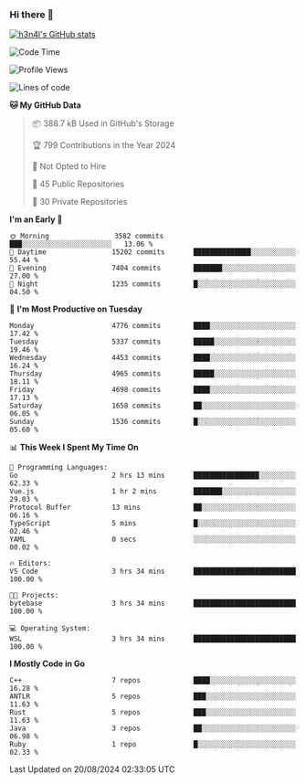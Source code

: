 ### Hi there 👋

[![h3n4l's GitHub stats](https://github-readme-stats.vercel.app/api?username=h3n4l&count_private=true&show_icons=true&theme=radical)](https://github.com/h3n4l/github-readme-stats)

<!--START_SECTION:waka-->
![Code Time](http://img.shields.io/badge/Code%20Time-1%2C904%20hrs%2039%20mins-blue)

![Profile Views](http://img.shields.io/badge/Profile%20Views-7-blue)

![Lines of code](https://img.shields.io/badge/From%20Hello%20World%20I%27ve%20Written-10.8%20million%20lines%20of%20code-blue)

**🐱 My GitHub Data** 

> 📦 388.7 kB Used in GitHub's Storage 
 > 
> 🏆 799 Contributions in the Year 2024
 > 
> 🚫 Not Opted to Hire
 > 
> 📜 45 Public Repositories 
 > 
> 🔑 30 Private Repositories 
 > 
**I'm an Early 🐤** 

```text
🌞 Morning                3582 commits        ███░░░░░░░░░░░░░░░░░░░░░░   13.06 % 
🌆 Daytime                15202 commits       ██████████████░░░░░░░░░░░   55.44 % 
🌃 Evening                7404 commits        ███████░░░░░░░░░░░░░░░░░░   27.00 % 
🌙 Night                  1235 commits        █░░░░░░░░░░░░░░░░░░░░░░░░   04.50 % 
```
📅 **I'm Most Productive on Tuesday** 

```text
Monday                   4776 commits        ████░░░░░░░░░░░░░░░░░░░░░   17.42 % 
Tuesday                  5337 commits        █████░░░░░░░░░░░░░░░░░░░░   19.46 % 
Wednesday                4453 commits        ████░░░░░░░░░░░░░░░░░░░░░   16.24 % 
Thursday                 4965 commits        █████░░░░░░░░░░░░░░░░░░░░   18.11 % 
Friday                   4698 commits        ████░░░░░░░░░░░░░░░░░░░░░   17.13 % 
Saturday                 1658 commits        ██░░░░░░░░░░░░░░░░░░░░░░░   06.05 % 
Sunday                   1536 commits        █░░░░░░░░░░░░░░░░░░░░░░░░   05.60 % 
```


📊 **This Week I Spent My Time On** 

```text
💬 Programming Languages: 
Go                       2 hrs 13 mins       ████████████████░░░░░░░░░   62.33 % 
Vue.js                   1 hr 2 mins         ███████░░░░░░░░░░░░░░░░░░   29.03 % 
Protocol Buffer          13 mins             ██░░░░░░░░░░░░░░░░░░░░░░░   06.16 % 
TypeScript               5 mins              █░░░░░░░░░░░░░░░░░░░░░░░░   02.46 % 
YAML                     0 secs              ░░░░░░░░░░░░░░░░░░░░░░░░░   00.02 % 

🔥 Editors: 
VS Code                  3 hrs 34 mins       █████████████████████████   100.00 % 

🐱‍💻 Projects: 
bytebase                 3 hrs 34 mins       █████████████████████████   100.00 % 

💻 Operating System: 
WSL                      3 hrs 34 mins       █████████████████████████   100.00 % 
```

**I Mostly Code in Go** 

```text
C++                      7 repos             ████░░░░░░░░░░░░░░░░░░░░░   16.28 % 
ANTLR                    5 repos             ███░░░░░░░░░░░░░░░░░░░░░░   11.63 % 
Rust                     5 repos             ███░░░░░░░░░░░░░░░░░░░░░░   11.63 % 
Java                     3 repos             ██░░░░░░░░░░░░░░░░░░░░░░░   06.98 % 
Ruby                     1 repo              █░░░░░░░░░░░░░░░░░░░░░░░░   02.33 % 
```




 Last Updated on 20/08/2024 02:33:05 UTC
<!--END_SECTION:waka-->

